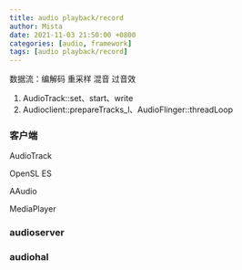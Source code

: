 ```yaml
---
title: audio playback/record
author: Mista
date: 2021-11-03 21:50:00 +0800
categories: [audio, framework]
tags: [audio playback/record]
---
```


数据流：编解码 重采样 混音 过音效

1. AudioTrack::set、start、write
2. Audioclient::prepareTracks_l、AudioFlinger::threadLoop

### 客户端

AudioTrack

OpenSL ES

AAudio

MediaPlayer

### audioserver

### audiohal
